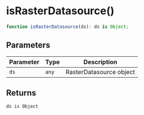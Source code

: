 # isRasterDatasource()

```ts
function isRasterDatasource(ds): ds is Object;
```

## Parameters

| Parameter | Type  | Description             |
| --------- | ----- | ----------------------- |
| `ds`      | `any` | RasterDatasource object |

## Returns

`ds is Object`
